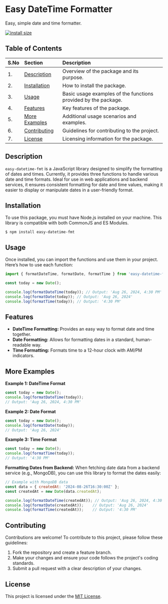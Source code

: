 # Easy DateTime Formatter

Easy, simple date and time formatter.

[![install size](https://packagephobia.com/badge?p=easy-datetime-fmt)](https://packagephobia.com/result?p=easy-datetime-fmt) 

## Table of Contents

| S.No | Section | Description |
|:-- | :-- | :-- |
| 1.    | [Description](#description) | Overview of the package and its purpose. |
| 2.   | [Installation](#installation) | How to install the package. |
| 3.   | [Usage](#usage) | Basic usage examples of the functions provided by the package. |
| 4.    | [Features](#features) | Key features of the package. |
| 5.    | [More Examples](#more-examples) | Additional usage scenarios and examples. |
| 6.    | [Contributing](#contributing) | Guidelines for contributing to the project. |
| 7.    | [License](#license) | Licensing information for the package. |

## Description

`easy-datetime-fmt` is a JavaScript library designed to simplify the formatting of dates and times. Currently, it provides three functions to handle various date and time formats. Ideal for use in web applications and backend services, it ensures consistent formatting for date and time values, making it easier to display or manipulate dates in a user-friendly format.

## Installation

To use this package, you must have Node.js installed on your machine. This library is compatible with both CommonJS and ES Modules.

```console
$ npm install easy-datetime-fmt
```

## Usage

Once installed, you can import the functions and use them in your project. Here’s how to use each function:

```js
import { formatDateTime, formatDate, formatTime } from 'easy-datetime-fmt';

const today = new Date();

console.log(formatDateTime(today)); // Output: 'Aug 26, 2024, 4:30 PM'
console.log(formatDate(today)); // Output: 'Aug 26, 2024'
console.log(formatTime(today)); // Output: '4:30 PM'
```

## Features 

* **DateTime Formatting:** Provides an easy way to format date and time together.
* **Date Formatting:** Allows for formatting dates in a standard, human-readable way.
* **Time Formatting:** Formats time to a 12-hour clock with AM/PM indicators.

## More Examples

**Example 1: DateTime Format**
```js
const today = new Date();
console.log(formatDateTime(today)); 
// Output: 'Aug 26, 2024, 4:30 PM'
```

**Example 2: Date Format**
```js
const today = new Date();
console.log(formatDate(today)); 
// Output: 'Aug 26, 2024'
```

**Example 3: Time Format**
```js
const today = new Date();
console.log(formatTime(today)); 
// Output: '4:30 PM'
```

**Formatting Dates from Backend:**
When fetching date data from a backend service (e.g., MongoDB), you can use this library to format the dates easily:

```js
// Example with MongoDB data
const data = { createdAt: '2024-08-26T16:30:00Z' };
const createdAt = new Date(data.createdAt);

console.log(formatDateTime(createdAt)); // Output: 'Aug 26, 2024, 4:30 PM'
console.log(formatDate(createdAt));    // Output: 'Aug 26, 2024'
console.log(formatTime(createdAt));    // Output: '4:30 PM'
```

## Contributing

Contributions are welcome! To contribute to this project, please follow these guidelines:

1. Fork the repository and create a feature branch.
2. Make your changes and ensure your code follows the project's coding standards.
3. Submit a pull request with a clear description of your changes.

## License

  This project is licensed under the [MIT License](LICENSE).

